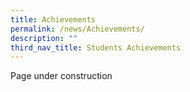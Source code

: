 ```yaml
---
title: Achievements
permalink: /news/Achievements/
description: ""
third_nav_title: Students Achievements
---
```

Page under construction